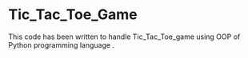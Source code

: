 # Tic_Tac_Toe_Game
This code has been written to handle Tic_Tac_Toe_game using OOP of Python programming language .
